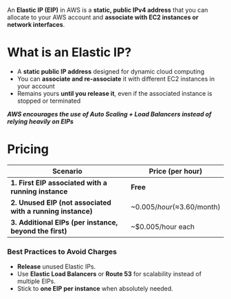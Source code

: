 An **Elastic IP (EIP)** in AWS is a **static, public IPv4 address** that you can allocate to your AWS account and **associate with EC2 instances or network interfaces**.
# What is an Elastic IP?
- A **static public IP address** designed for dynamic cloud computing
- You can **associate and re-associate** it with different EC2 instances in your account
- Remains yours **until you release it**, even if the associated instance is stopped or terminated

***AWS encourages the use of Auto Scaling + Load Balancers instead of relying heavily on EIPs***

# Pricing
| Scenario                                                   | Price (per hour)            |
| ---------------------------------------------------------- | --------------------------- |
| **1. First EIP associated with a running instance**        | **Free**                    |
| **2. Unused EIP (not associated with a running instance)** | ~$0.005/hour (≈$3.60/month) |
| **3. Additional EIPs (per instance, beyond the first)**    | ~$0.005/hour each           |
### Best Practices to Avoid Charges
- **Release** unused Elastic IPs.
- Use **Elastic Load Balancers** or **Route 53** for scalability instead of multiple EIPs.
- Stick to **one EIP per instance** when absolutely needed.